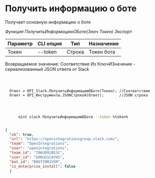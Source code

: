 ﻿---
sidebar_position: 1
---

# Получить информацию о боте
 Получает основную информацию о боте


*Функция ПолучитьИнформациюОБоте(Знач Токен) Экспорт*

  | Параметр | CLI опция | Тип | Назначение |
  |-|-|-|-|
  | Токен | --token | Строка | Токен бота |

  
  Возвращаемое значение:   Соответствие Из КлючИЗначение - сериализованный JSON ответа от Slack 

```bsl title="Пример кода"
	
  
  
  Ответ = OPI_Slack.ПолучитьИнформациюОБоте(Токен); //Соответствие
  Ответ = OPI_Инструменты.JSONСтрокой(Ответ);       //JSON строка
  
	
```

```sh title="Пример команды CLI"
    
      oint slack ПолучитьИнформациюОБоте --token %token%


```


```json title="Результат"

{
  "ok": true,
  "url": "https://openintegrationsgroup.slack.com/",
  "team": "OpenIntegrations",
  "user": "openintegrations",
  "team_id": "T06UD92BS3C",
  "user_id": "U06UG1CAYH2",
  "bot_id": "B06TZ0MJV5M",
  "is_enterprise_install": false
  }

```
